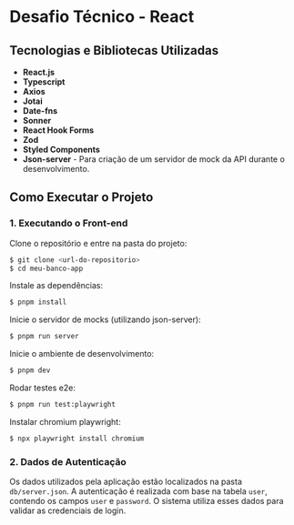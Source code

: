 # Desafio Técnico - React

## Tecnologias e Bibliotecas Utilizadas

- **React.js**
- **Typescript**
- **Axios**
- **Jotai**
- **Date-fns**
- **Sonner**
- **React Hook Forms**
- **Zod**
- **Styled Components**
- **Json-server** - Para criação de um servidor de mock da API durante o desenvolvimento.

## Como Executar o Projeto

### 1. Executando o Front-end

Clone o repositório e entre na pasta do projeto:

```bash
$ git clone <url-do-repositorio>
$ cd meu-banco-app
```

Instale as dependências:

```bash
$ pnpm install
```

Inicie o servidor de mocks (utilizando json-server):

```bash
$ pnpm run server
```

Inicie o ambiente de desenvolvimento:

```bash
$ pnpm dev
```

Rodar testes e2e:

```bash
$ pnpm run test:playwright
```

Instalar chromium playwright:

```bash
$ npx playwright install chromium
```

### 2. Dados de Autenticação

Os dados utilizados pela aplicação estão localizados na pasta `db/server.json`. A autenticação é realizada com base na tabela `user`, contendo os campos `user` e `password`. O sistema utiliza esses dados para validar as credenciais de login.
